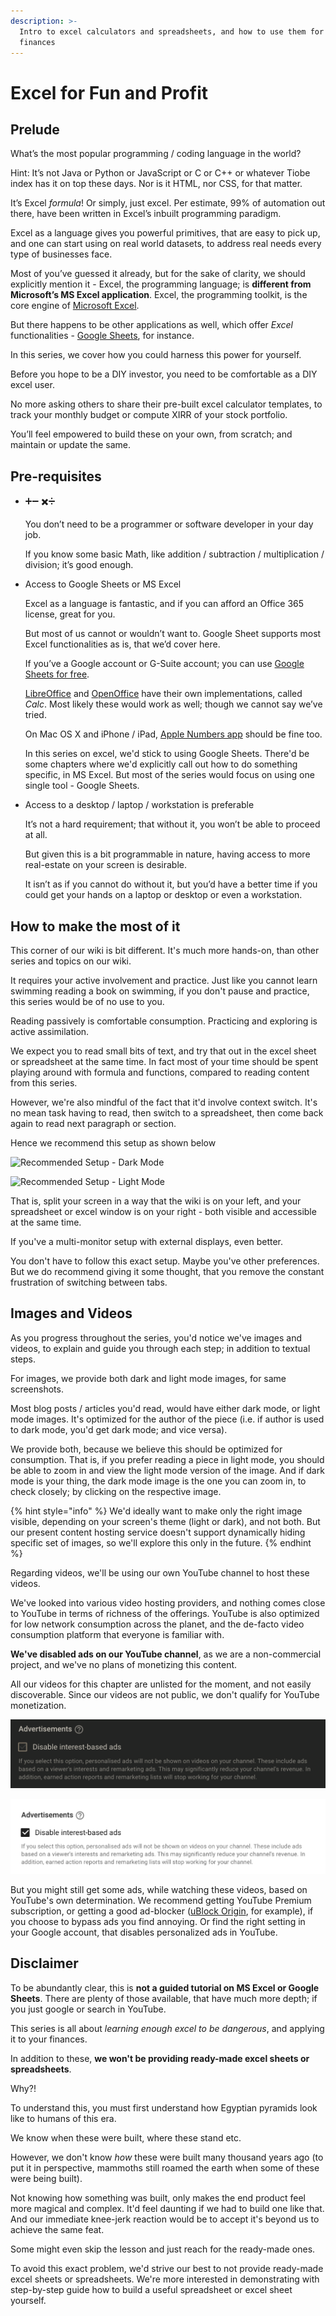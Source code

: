 ```yaml
---
description: >-
  Intro to excel calculators and spreadsheets, and how to use them for your
  finances
---
```


# Excel for Fun and Profit

## Prelude 

What’s the most popular programming / coding language in the world? 

Hint: It’s not Java or Python or JavaScript or C or C++ or whatever Tiobe index has it on top these days. Nor is it HTML, nor CSS, for that matter.

It’s Excel _formula_! Or simply, just excel. Per estimate, 99% of automation out there, have been written in Excel’s inbuilt programming paradigm.

Excel as a language gives you powerful primitives, that are easy to pick up, and one can start using on real world datasets, to address real needs every type of businesses face.

Most of you’ve guessed it already, but for the sake of clarity, we should explicitly mention it - Excel, the programming language; is **different from Microsoft’s MS Excel application**. Excel, the programming toolkit, is the core engine of [Microsoft Excel](https://www.microsoft.com/en-in/microsoft-365/excel).

But there happens to be other applications as well, which offer _Excel_ functionalities - [Google Sheets](https://docs.google.com/spreadsheets/), for instance.

In this series, we cover how you could harness this power for yourself.   
  
Before you hope to be a DIY investor, you need to be comfortable as a DIY excel user. 

No more asking others to share their pre-built excel calculator templates, to track your monthly budget or compute XIRR of your stock portfolio.

You’ll feel empowered to build these on your own, from scratch; and maintain or update the same.

## Pre-requisites 

* ➕➖ ✖️➗  


  You don’t need to be a programmer or software developer in your day job.  


  If you know some basic Math, like addition / subtraction / multiplication / division; it’s good enough.  

* Access to Google Sheets or MS Excel  


  Excel as a language is fantastic, and if you can afford an Office 365 license, great for you.  


  But most of us cannot or wouldn’t want to. Google Sheet supports most Excel functionalities as is, that we’d cover here.  


  If you’ve a Google account or G-Suite account; you can use [Google Sheets for free](https://docs.google.com/spreadsheets).  


  [LibreOffice](https://www.libreoffice.org/) and [OpenOffice](https://www.openoffice.org/) have their own implementations, called _Calc_. Most likely these would work as well; though we cannot say we’ve tried.  


  On Mac OS X and iPhone / iPad, [Apple Numbers app](https://www.apple.com/in/numbers/) should be fine too.  
  
  In this series on excel, we'd stick to using Google Sheets. There'd be some chapters where we'd explicitly call out how to do something specific, in MS Excel. But most of the series would focus on using one single tool - Google Sheets.  

* Access to a desktop / laptop / workstation is preferable  


  It’s not a hard requirement; that without it, you won’t be able to proceed at all.  


  But given this is a bit programmable in nature, having access to more real-estate on your screen is desirable.   


  It isn’t as if you cannot do without it, but you’d have a better time if you could get your hands on a laptop or desktop or even a workstation.

## How to make the most of it 

This corner of our wiki is bit different. It's much more hands-on, than other series and topics on our wiki.

It requires your active involvement and practice. Just like you cannot learn swimming reading a book on swimming, if you don't pause and practice, this series would be of no use to you.

Reading passively is comfortable consumption. Practicing and exploring is active assimilation.

We expect you to read small bits of text, and try that out in the excel sheet or spreadsheet at the same time. In fact most of your time should be spent playing around with formula and functions, compared to reading content from this series.

However, we're also mindful of the fact that it'd involve context switch. It's no mean task having to read, then switch to a spreadsheet, then come back again to read next paragraph or section.

Hence we recommend this setup as shown below

![Recommended Setup - Dark Mode](../.gitbook/assets/excel-setup.dark.png)

![Recommended Setup - Light Mode](../.gitbook/assets/excel-setup.light.png)

That is, split your screen in a way that the wiki is on your left, and your spreadsheet or excel window is on your right - both visible and accessible at the same time.

If you've a multi-monitor setup with external displays, even better.

You don't have to follow this exact setup. Maybe you've other preferences. But we do recommend giving it some thought, that you remove the constant frustration of switching between tabs.

## Images and Videos

As you progress throughout the series, you'd notice we've images and videos, to explain and guide you through each step; in addition to textual steps.  
  
For images, we provide both dark and light mode images, for same screenshots.  
  
Most blog posts / articles you'd read, would have either dark mode, or light mode images. It's optimized for the author of the piece \(i.e. if author is used to dark mode, you'd get dark mode; and vice versa\).

We provide both, because we believe this should be optimized for consumption. That is, if you prefer reading a piece in light mode, you should be able to zoom in and view the light mode version of the image. And if dark mode is your thing, the dark mode image is the one you can zoom in, to check closely; by clicking on the respective image.

{% hint style="info" %}
We'd ideally want to make only the right image visible, depending on your screen's theme \(light or dark\), and not both. But our present content hosting service doesn't support dynamically hiding specific set of images, so we'll explore this only in the future.
{% endhint %}

Regarding videos, we'll be using our own YouTube channel to host these videos.

We've looked into various video hosting providers, and nothing comes close to YouTube in terms of richness of the offerings. YouTube is also optimized for low network consumption across the planet, and the de-facto video consumption platform that everyone is familiar with.

**We've disabled ads on our YouTube channel**, as we are a non-commercial project, and we've no plans of monetizing this content.

All our videos for this chapter are unlisted for the moment, and not easily discoverable. Since our videos are not public, we don't qualify for YouTube monetization.

![Ads Disabled on YouTube - Dark Mode](../.gitbook/assets/ad-disabled.dark.png)

![Ads Disabled on YouTube - Light Mode](../.gitbook/assets/ad-disabled.light.png)

But you might still get some ads, while watching these videos, based on YouTube's own determination. We recommend getting YouTube Premium subscription, or getting a good ad-blocker \([uBlock Origin](https://github.com/gorhill/uBlock), for example\), if you choose to bypass ads you find annoying. Or find the right setting in your Google account, that disables personalized ads in YouTube.

## Disclaimer 

To be abundantly clear, this is **not a guided tutorial on MS Excel or Google Sheets**. There are plenty of those available, that have much more depth; if you just google or search in YouTube. 

This series is all about _learning enough excel to be dangerous_, and applying it to your finances. 

In addition to these, **we won't be providing ready-made excel sheets or spreadsheets**.

Why?!

To understand this, you must first understand how Egyptian pyramids look like to humans of this era.

We know when these were built, where these stand etc.

However, we don't know _how_ these were built many thousand years ago \(to put it in perspective, mammoths still roamed the earth when some of these were being built\).

Not knowing how something was built, only makes the end product feel more magical and complex. It'd feel daunting if we had to build one like that. And our immediate knee-jerk reaction would be to accept it's beyond us to achieve the same feat.

Some might even skip the lesson and just reach for the ready-made ones.

To avoid this exact problem, we'd strive our best to not provide ready-made excel sheets or spreadsheets. We're more interested in demonstrating with step-by-step guide how to build a useful spreadsheet or excel sheet yourself.

